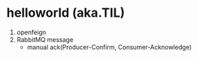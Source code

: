 # helloworld (aka.TIL)
1. openfeign
2. RabbitMQ message
   - manual ack(Producer-Confirm, Consumer-Acknowledge)
